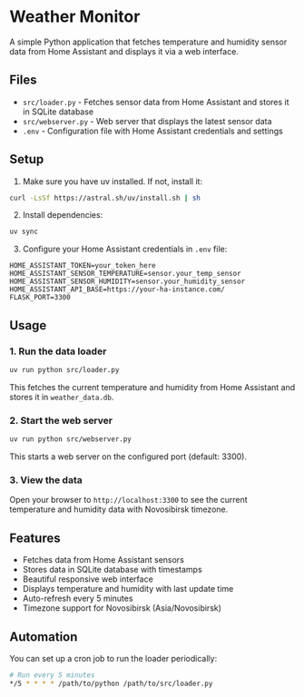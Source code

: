 # Weather Monitor

A simple Python application that fetches temperature and humidity sensor data from Home Assistant and displays it via a web interface.

## Files

- `src/loader.py` - Fetches sensor data from Home Assistant and stores it in SQLite database
- `src/webserver.py` - Web server that displays the latest sensor data
- `.env` - Configuration file with Home Assistant credentials and settings

## Setup

1. Make sure you have uv installed. If not, install it:
```bash
curl -LsSf https://astral.sh/uv/install.sh | sh
```

2. Install dependencies:
```bash
uv sync
```

3. Configure your Home Assistant credentials in `.env` file:
```
HOME_ASSISTANT_TOKEN=your_token_here
HOME_ASSISTANT_SENSOR_TEMPERATURE=sensor.your_temp_sensor
HOME_ASSISTANT_SENSOR_HUMIDITY=sensor.your_humidity_sensor
HOME_ASSISTANT_API_BASE=https://your-ha-instance.com/
FLASK_PORT=3300
```

## Usage

### 1. Run the data loader
```bash
uv run python src/loader.py
```
This fetches the current temperature and humidity from Home Assistant and stores it in `weather_data.db`.

### 2. Start the web server
```bash
uv run python src/webserver.py
```
This starts a web server on the configured port (default: 3300).

### 3. View the data
Open your browser to `http://localhost:3300` to see the current temperature and humidity data with Novosibirsk timezone.

## Features

- Fetches data from Home Assistant sensors
- Stores data in SQLite database with timestamps
- Beautiful responsive web interface
- Displays temperature and humidity with last update time
- Auto-refresh every 5 minutes
- Timezone support for Novosibirsk (Asia/Novosibirsk)

## Automation

You can set up a cron job to run the loader periodically:
```bash
# Run every 5 minutes
*/5 * * * * /path/to/python /path/to/src/loader.py
```
